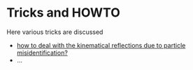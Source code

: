 # Tricks and HOWTO 

Here various tricks are  discussed 
 - [how to deal with the kinematical reflections due to particle misidentification?](misid.md)
 - ... 
